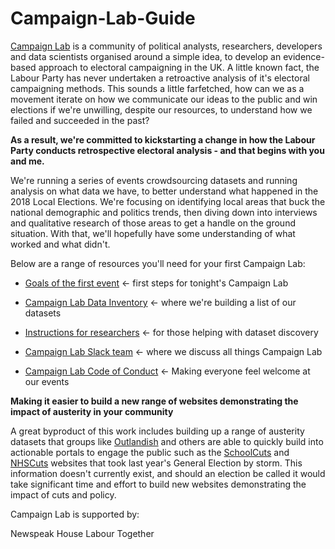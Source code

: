 # Campaign-Lab-Guide

[Campaign Lab](https://www.eventbrite.co.uk/e/campaign-lab-modelling-the-2018-local-elections-tickets-46649640330) is a community of political analysts, researchers, developers and data scientists organised around a simple idea, to develop an evidence-based approach to electoral campaigning in the UK. A little known fact, the Labour Party has never undertaken a retroactive analysis of it's electoral campaigning methods. This sounds a little farfetched, how can we as a movement iterate on how we communicate our ideas to the public and win elections if we're unwilling, despite our resources, to understand how we failed and succeeded in the past?

**As a result, we're committed to kickstarting a change in how the Labour Party conducts retrospective electoral analysis - and that begins with you and me.**

We're running a series of events crowdsourcing datasets and running analysis on what data we have, to better understand what happened in the 2018 Local Elections. We're focusing on identifying local areas that buck the national demographic and politics trends, then diving down into interviews and qualitative research of those areas to get a handle on the ground situation. With that, we'll hopefully have some understanding of what worked and what didn't.

Below are a range of resources you'll need for your first Campaign Lab:

* [Goals of the first event](https://docs.google.com/document/d/11yWQCz1jNiZmm9vtIzTq79piwLRATbU5ziD-vt9SgnA/edit) <- first steps for tonight's Campaign Lab

* [Campaign Lab Data Inventory](https://docs.google.com/spreadsheets/d/1s5zWhdXi0-YBUMkK2Le3cfENBsfc29vOnFhnfn8N6dU/edit#gid=0) <- where we're building a list of our datasets

* [Instructions for researchers](https://docs.google.com/document/d/1dKbcxUPmZZOXBHBghss8z0G1WzBY0IHEb_GnkK0gu9g/edit?usp=sharing) <- for those helping with dataset discovery

* [Campaign Lab Slack team](https://campaignlabhq.slack.com/) <- where we discuss all things Campaign Lab

* [Campaign Lab Code of Conduct](https://github.com/CampaignLab/Campaign-Lab-Guide/blob/master/CL%20Code%20of%20Conduct.md) <- Making everyone feel welcome at our events


**Making it easier to build a new range of websites demonstrating the impact of austerity in your community**

A great byproduct of this work includes building up a range of austerity datasets that groups like [Outlandish](https://outlandish.com/) and others are able to quickly build into actionable portals to engage the public such as the [SchoolCuts](https://schoolcuts.org.uk/#!/) and [NHSCuts](http://nhscuts.org.uk/) websites that took last year's General Election by storm. This information doesn't currently exist, and should an election be called it would take significant time and effort to build new websites demonstrating the impact of cuts and policy.

Campaign Lab is supported by:

Newspeak House 
Labour Together
